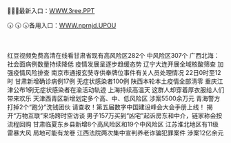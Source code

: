 <p>
	🤡🤡🤡最新入口：<a href="http://www.baidu.com/link?url=6MA2SWnO3Raqke39an_0PUxosM6ZrUGzi1BN9tNnlPW&wd">WWW.3ree.PPT</a> 
	<p>
		🕠
🕠
🕠备用入口：<a href="http://www.baidu.com/link?url=6MA2SWnO3Raqke39an_0PUxosM6ZrUGzi1BN9tNnlPW&wd">WWW.nprnjd.UPOU</a> 
	</p>
	<p>
		<br />
	</p>
	<p>
		红豆视频免费高清在线看甘肃省现有高风险区282个 中风险区307个
广西北海：社会面病例数量持续降低 疫情发展呈逐步趋缓态势
辽宁大连开展全域核酸筛查 加强疫情风险排查
南京市通报玄奘寺供奉牌位事件有关人员处理情况
22日0时至12时 甘肃新增确诊病例17例 无症状感染者100例
陕西本轮本土疫情全部清零
重庆江津公布1例无症状感染者在渝活动轨迹
上海持续高温天 这群人却穿着厚衣服给人们带来欢乐
天津西青区新增划定多个高、中、低风险区
涉案5500余万元 青海警方打掉2个“跑分”洗钱团伙
请查收！第五届数字中国建设峰会大会手册上线！
揭开“万物互联”来场跨时空访谈
男子157万买到“凶宅”起诉房东和中介，链家称会按流程回购
甘肃临夏东乡县新增8个高风险区和19个中风险区
江苏淮北地区有11级雷暴大风 局地可能有龙卷
江西法院两次集中宣判养老诈骗犯罪案件 涉案12亿余元
	</p>
